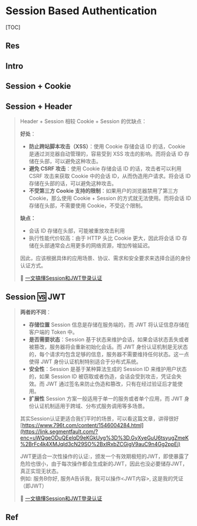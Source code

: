 # Session Based Authentication

[TOC]



## Res


## Intro


## Session + Cookie


## Session + Header
> Header + Session 相较 Cookie + Session 的优缺点：
> 
> **好处**：
> - **防止跨站脚本攻击（XSS）**：使用 Cookie 存储会话 ID 的话，Cookie 是通过浏览器自动管理的，容易受到 XSS 攻击的影响。而将会话 ID 存储在头部，可以避免这种攻击。
> - **避免 CSRF 攻击**：使用 Cookie 存储会话 ID 的话，攻击者可以利用 CSRF 攻击来获取 Cookie 中的会话 ID，从而伪造用户请求。将会话 ID 存储在头部的话，可以避免这种攻击。
> - **不受第三方 Cookie 支持的限制**：如果用户的浏览器禁用了第三方 Cookie，那么使用 Cookie + Session 的方式就无法使用。而将会话 ID 存储在头部，不需要使用 Cookie，不受这个限制。
> 
> **缺点：** 
> - 会话 ID 存储在头部，可能被重放攻击利用
> - 执行性能代价较高：由于 HTTP 头比 Cookie 更大，因此将会话 ID 存储在头部通常会占用更多的网络资源，增加传输延迟。
> 
> 因此，应该根据具体的应用场景、协议、需求和安全要求来选择合适的身份认证方式。
> 
> 🔗 [一文搞懂Session和JWT登录认证](https://segmentfault.com/a/1190000043668512)



## Session 🆚 JWT


> **两者的不同**：
> 
> - **存储位置** Session 信息是存储在服务端的，而 JWT 将认证信息存储在客户端的 Token 中。
> - **是否需要状态**：Session 基于状态来维护会话，如果会话状态丢失或者被篡改，服务器将会重新初始化会话。而 JWT 身份认证机制是无状态的，每个请求均包含足够的信息，服务器不需要维持任何状态。这一点使得 JWT 身份认证机制特别适合于分布式系统。
> - **安全性**：Session 是基于某种算法生成的 Session ID 来维护用户状态的，如果 Session ID 被窃取或者伪造，会话会受到攻击，凭证会失效。而 JWT 通过签名来防止伪造和篡改，只有在经过验证后才能使用。
> - **扩展性** Session 方案一般适用于单一的服务或者单个应用，而 JWT 身份认证机制适用于跨域、分布式服务调用等多场景。
> 
> 其实Session认证更适合我们平时的场景，可以看这篇文章，讲得很好[https://www.796t.com/content/1546004284.html](https://link.segmentfault.com/?enc=uWQgeODuQEelqD9eKGkUyg%3D%3D.GyXyeGuU6tsyugZmeK%2BrFc4k4XMJqId3cN29SO%2BxIRxbZCGigV9auC9n4Gg2ppEj)
> 
> JWT更适合一次性操作的认证:，颁发一个有效期极短的JWT，即使暴露了危险也很小，由于每次操作都会生成新的JWT，因此也没必要储存JWT，真正实现无状态。  
> 例如: 服务B你好, 服务A告诉我，我可以操作<JWT内容>, 这是我的凭证（即JWT）
> 
> 🔗 [一文搞懂Session和JWT登录认证](https://segmentfault.com/a/1190000043668512)




## Ref

